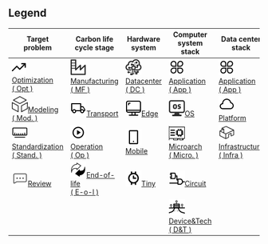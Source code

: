 ## Legend

| Target problem                                               | Carbon life cycle stage                                      | Hardware system                                              | Computer system stack                                        | Data center stack                                            |
| ------------------------------------------------------------ | ------------------------------------------------------------ | ------------------------------------------------------------ | ------------------------------------------------------------ | ------------------------------------------------------------ |
| [![1](image/Optim.svg)Optimization <br>( Opt )](Classification/Target_Problem.md#Optimization) | [![1](image/Manufacturing.svg)Manufacturing <br >( MF ) ](Classification/Included_carbon_life_cycle_stage.md#Manufacturing) | [![1](image/center.svg)Datacenter<br> ( DC )](Classification/Hardware_system.md#Datacenter) | [![1](image/App.svg) Application <br>( App )](Classification/Computer_system_stack.md#Application) | [![1](image/App.svg) Application <br/> ( App )](Classification/Computer_system_stack.md#Application) |
| [![1](image/Modeling.svg)Modeling<br>( Mod. )](Classification/Target_Problem.md#Modeling) | [![1](image/Transport.svg)Transport](Classification/Included_carbon_life_cycle_stage.md#Transport) | [![1](image/Edge.svg)Edge](Classification/Hardware_system.md#Edge) | [![1](image/OS.svg)OS](Classification/Computer_system_stack.md#OS) | [![1](image/Platform.svg) Platform](Classification/Computer_system_stack.md#Platform) |
| [![1](image/Stand.svg)Standardization <br/>( Stand. )](Classification/Target_Problem.md#Standardization) | [![1](image/Operation.svg)Operation<br/>( Op )](Classification/Included_carbon_life_cycle_stage.md#Operation) | [![1](image/Mobile.svg)Mobile](Classification/Hardware_system.md#Mobile) | [![1](image/Micro.svg)Microarch<br/> ( Micro. )](<(Classification/Computer_system_stack.md#Microarchitecture)>) | [![1](image/Infrastructure.svg)Infrastructure <br>( Infra )](Infrastructure) |
| [![1](image/Review.svg)Review](<(Classification/Target_Problem.md#Review)>) | [![1](image/End-of-life.svg)End-of-life<br/> ( E-o-l )](Classification/Included_carbon_life_cycle_stage.md#End-of-life) | [![1](image/Tiny.svg)Tiny](Classification/Hardware_system.md#Tiny) | [![1](image/Circuit.svg)Circuit](Circuit)                    |                                                              |
|                                                              |                                                              |                                                              | [![1](image/Drive.svg)Device&Tech<br/> ( D&T )](Drive)       |                                                              |
